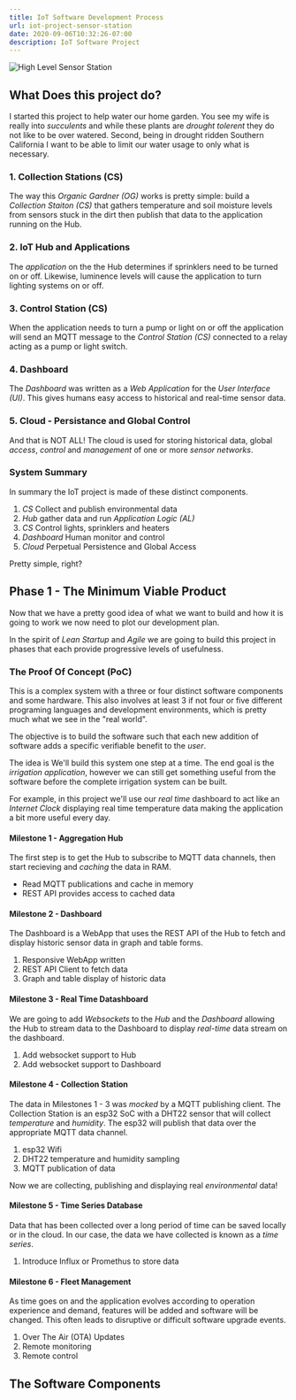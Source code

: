 ```yaml
---
title: IoT Software Development Process
url: iot-project-sensor-station
date: 2020-09-06T10:32:26-07:00
description: IoT Software Project
---
```


![High Level Sensor Station](/img/iot-project-drawing.png)

## What Does this project do?

I started this project to help water our home garden. You see my wife
is really into _succulents_ and while these plants are _drought
tolerent_ they do not like to be over watered. Second, being in
drought ridden Southern California I want to be able to limit our
water usage to only what is necessary.

### 1. Collection Stations (CS)

The way this _Organic Gardner (OG)_ works is pretty simple: build a
_Collection Staiton (CS)_ that gathers temperature and soil moisture
levels from sensors stuck in the dirt then publish that data to the 
application running on the Hub.

### 2. IoT Hub and Applications

The _application_ on the the Hub determines if sprinklers need to be
turned on or off. Likewise, luminence levels will cause the
application to turn lighting systems on or off.

### 3. Control Station (CS)

When the application needs to turn a pump or light on or off the
application will send an MQTT message to the _Control Station (CS)_
connected to a relay acting as a pump or light switch.

### 4. Dashboard

The _Dashboard_ was written as a _Web Application_ for the _User
Interface (UI)_. This gives humans easy access to historical and
real-time sensor data.

### 5. Cloud - Persistance and Global Control

And that is NOT ALL! The cloud is used for storing historical data,
global _access_, _control_ and _management_ of one or more _sensor
networks_. 

### System Summary

In summary the IoT project is made of these distinct components. 

1. _CS_ Collect and publish environmental data
2. _Hub_ gather data and run _Application Logic (AL)_
3. _CS_ Control lights, sprinklers and heaters
4. _Dashboard_ Human monitor and control
5. _Cloud_ Perpetual Persistence and Global Access

Pretty simple, right?


## Phase 1 - The Minimum Viable Product

Now that we have a pretty good idea of what we want to build and how
it is going to work we now need to plot our development plan.

In the spirit of _Lean Startup_ and _Agile_ we are going to build this
project in phases that each provide progressive levels of usefulness.

### The Proof Of Concept (PoC)

This is a complex system with a three or four distinct software
components and some hardware. This also involves at least 3 if not
four or five different programing languages and development
environments, which is pretty much what we see in the "real world".

The objective is to build the software such that each new addition of
software adds a specific verifiable benefit to the _user_.

The idea is We'll build this system one step at a time. The end goal is the
_irrigation application_, however we can still get something useful
from the software before the complete irrigation system can be built.

For example, in this project we'll use our _real time_ dashboard to
act like an _Internet Clock_ displaying real time temperature data
making the application a bit more useful every day.

#### Milestone 1 - Aggregation Hub

The first step is to get the Hub to subscribe to MQTT data channels, 
then start recieving and _caching_ the data in RAM.

- Read MQTT publications and cache in memory
- REST API provides access to cached data

#### Milestone 2 - Dashboard

The Dashboard is a WebApp that uses the REST API of the Hub to fetch
and display historic sensor data in graph and table forms.

1. Responsive WebApp written
2. REST API Client to fetch data
3. Graph and table display of historic data

#### Milestone 3 - Real Time Datashboard

We are going to add _Websockets_ to the _Hub_ and the _Dashboard_
allowing the Hub to stream data to the Dashboard to display
_real-time_ data stream on the dashboard.

1. Add websocket support to Hub
2. Add websocket support to Dashboard

#### Milestone 4 - Collection Station

The data in Milestones 1 - 3 was _mocked_ by a MQTT publishing
client. The Collection Station is an esp32 SoC with a DHT22 sensor
that will collect _temperature_ and _humidity_. The esp32 will publish
that data over the appropriate MQTT data channel.

1. esp32 Wifi
2. DHT22 temperature and humidity sampling
3. MQTT publication of data

Now we are collecting, publishing and displaying real _environmental_ data!

#### Milestone 5 - Time Series Database

Data that has been collected over a long period of time can be saved
locally or in the cloud. In our case, the data we have collected is
known as a _time series_. 

1. Introduce Influx or Promethus to store data

#### Milestone 6 - Fleet Management

As time goes on and the application evolves according to operation
experience and demand, features will be added and software will be
changed. This often leads to disruptive or difficult software upgrade
events. 

1. Over The Air (OTA) Updates
2. Remote monitoring 
3. Remote control

## The Software Components

